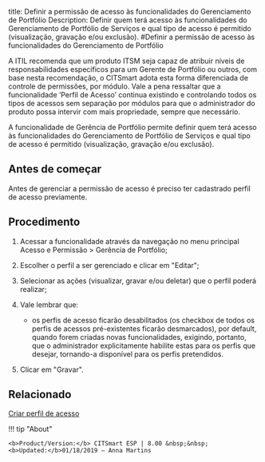 title: Definir a permissão de acesso às funcionalidades do Gerenciamento de Portfólio
Description: Definir quem terá acesso às funcionalidades do Gerenciamento de Portfólio de Serviços e qual tipo de acesso é permitido (visualização, gravação e/ou exclusão).
#Definir a permissão de acesso às funcionalidades do Gerenciamento de Portfólio

A ITIL recomenda que um produto ITSM seja capaz de atribuir níveis de
responsabilidades específicos para um Gerente de Portfólio ou outros, com base
nesta recomendação, o CITSmart adota esta forma diferenciada de controle de
permissões, por módulo. Vale a pena ressaltar que a funcionalidade ‘Perfil de
Acesso’ continua existindo e controlando todos os tipos de acessos sem separação
por módulos para que o administrador do produto possa intervir com mais
propriedade, sempre que necessário.

A funcionalidade de Gerência de Portfólio permite definir quem terá acesso às
funcionalidades do Gerenciamento de Portfólio de Serviços e qual tipo de acesso
é permitido (visualização, gravação e/ou exclusão).

Antes de começar
--------------------

Antes de gerenciar a permissão de acesso é preciso ter cadastrado perfil de
acesso previamente.

Procedimento
----------------

1.  Acessar a funcionalidade através da navegação no menu principal Acesso e
    Permissão \> Gerência de Portfólio;

2.  Escolher o perfil a ser gerenciado e clicar em "Editar";

3.  Selecionar as ações (visualizar, gravar e/ou deletar) que o perfil poderá
    realizar;

4.  Vale lembrar que:

    -   os perfis de acesso ficarão desabilitados (os checkbox de todos os perfis de
      acessos pré-existentes ficarão desmarcados), por default, quando forem criadas
      novas funcionalidades, exigindo, portanto, que o administrador
      explicitamente habilite estas para os perfis que desejar, tornando-a
      disponível para os perfis pretendidos.

5.  Clicar em "Gravar".


Relacionado
-------

[Criar perfil de acesso](/pt-br/citsmart-esp-8/initial-settings/access-settings/profile/create-profile-access.html)


!!! tip "About"

    <b>Product/Version:</b> CITSmart ESP | 8.00 &nbsp;&nbsp;
    <b>Updated:</b>01/18/2019 – Anna Martins

